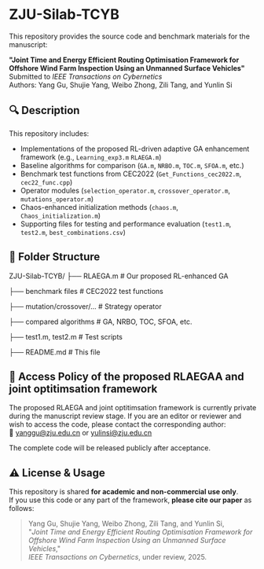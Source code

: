 # ZJU-Silab-TCYB

This repository provides the source code and benchmark materials for the manuscript:

**"Joint Time and Energy Efficient Routing Optimisation Framework for Offshore Wind Farm Inspection Using an Unmanned Surface Vehicles"**  
Submitted to *IEEE Transactions on Cybernetics*  
Authors: Yang Gu, Shujie Yang, Weibo Zhong, Zili Tang, and Yunlin Si

## 🔍 Description

This repository includes:

- Implementations of the proposed RL-driven adaptive GA enhancement framework (e.g., `Learning_exp3.m` `RLAEGA.m`)
- Baseline algorithms for comparison (`GA.m`, `NRBO.m`, `TOC.m`, `SFOA.m`, etc.)
- Benchmark test functions from CEC2022 (`Get_Functions_cec2022.m`, `cec22_func.cpp`)
- Operator modules (`selection_operator.m`, `crossover_operator.m`, `mutations_operator.m`)
- Chaos-enhanced initialization methods (`chaos.m`, `Chaos_initialization.m`)
- Supporting files for testing and performance evaluation (`test1.m`, `test2.m`, `best_combinations.csv`)

## 📁 Folder Structure
ZJU-Silab-TCYB/
├── RLAEGA.m # Our proposed RL-enhanced GA

├── benchmark files # CEC2022 test functions

├── mutation/crossover/... # Strategy operator

├── compared algorithms # GA, NRBO, TOC, SFOA, etc.

├── test1.m, test2.m # Test scripts

├── README.md # This file

## 🔐 Access Policy of the proposed RLAEGAA and joint optitimsation framework
The proposed RLAEGA and joint optitimsation framework is currently private during the manuscript review stage.
If you are an editor or reviewer and wish to access the code, please contact the corresponding author:  
📧 yanggu@zju.edu.cn or yulinsi@zju.edu.cn

The complete code will be released publicly after acceptance.

## ⚠️ License & Usage
This repository is shared **for academic and non-commercial use only**.  
If you use this code or any part of the framework, **please cite our paper** as follows:

> Yang Gu, Shujie Yang, Weibo Zhong, Zili Tang, and Yunlin Si,  
> "*Joint Time and Energy Efficient Routing Optimisation Framework for Offshore Wind Farm Inspection Using an Unmanned Surface Vehicles*,"  
> *IEEE Transactions on Cybernetics*, under review, 2025.

